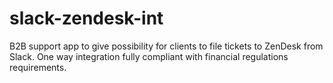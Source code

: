 # slack-zendesk-int
B2B support app to give possibility for clients to file tickets to ZenDesk from Slack. One way integration fully compliant with financial regulations requirements.

